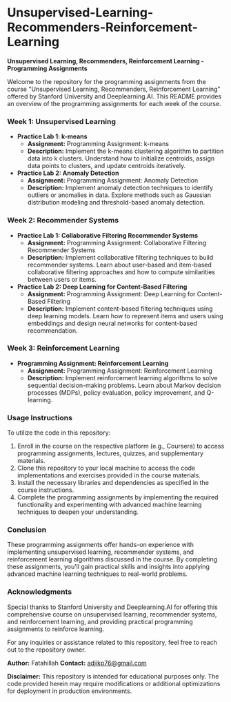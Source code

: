 # Unsupervised-Learning-Recommenders-Reinforcement-Learning

**Unsupervised Learning, Recommenders, Reinforcement Learning - Programming Assignments**

Welcome to the repository for the programming assignments from the course "Unsupervised Learning, Recommenders, Reinforcement Learning" offered by Stanford University and Deeplearning.AI. This README provides an overview of the programming assignments for each week of the course.

### Week 1: Unsupervised Learning
- **Practice Lab 1: k-means**
  - **Assignment:** Programming Assignment: k-means
  - **Description:** Implement the k-means clustering algorithm to partition data into k clusters. Understand how to initialize centroids, assign data points to clusters, and update centroids iteratively.
- **Practice Lab 2: Anomaly Detection**
  - **Assignment:** Programming Assignment: Anomaly Detection
  - **Description:** Implement anomaly detection techniques to identify outliers or anomalies in data. Explore methods such as Gaussian distribution modeling and threshold-based anomaly detection.

### Week 2: Recommender Systems
- **Practice Lab 1: Collaborative Filtering Recommender Systems**
  - **Assignment:** Programming Assignment: Collaborative Filtering Recommender Systems
  - **Description:** Implement collaborative filtering techniques to build recommender systems. Learn about user-based and item-based collaborative filtering approaches and how to compute similarities between users or items.
- **Practice Lab 2: Deep Learning for Content-Based Filtering**
  - **Assignment:** Programming Assignment: Deep Learning for Content-Based Filtering
  - **Description:** Implement content-based filtering techniques using deep learning models. Learn how to represent items and users using embeddings and design neural networks for content-based recommendation.

### Week 3: Reinforcement Learning
- **Programming Assignment: Reinforcement Learning**
  - **Assignment:** Programming Assignment: Reinforcement Learning
  - **Description:** Implement reinforcement learning algorithms to solve sequential decision-making problems. Learn about Markov decision processes (MDPs), policy evaluation, policy improvement, and Q-learning.

### Usage Instructions
To utilize the code in this repository:
1. Enroll in the course on the respective platform (e.g., Coursera) to access programming assignments, lectures, quizzes, and supplementary materials.
2. Clone this repository to your local machine to access the code implementations and exercises provided in the course materials.
3. Install the necessary libraries and dependencies as specified in the course instructions.
4. Complete the programming assignments by implementing the required functionality and experimenting with advanced machine learning techniques to deepen your understanding.

### Conclusion
These programming assignments offer hands-on experience with implementing unsupervised learning, recommender systems, and reinforcement learning algorithms discussed in the course. By completing these assignments, you'll gain practical skills and insights into applying advanced machine learning techniques to real-world problems.

### Acknowledgments
Special thanks to Stanford University and Deeplearning.AI for offering this comprehensive course on unsupervised learning, recommender systems, and reinforcement learning, and providing practical programming assignments to reinforce learning.

For any inquiries or assistance related to this repository, feel free to reach out to the repository owner.

**Author:** Fatahillah
**Contact:** adjikp76@gmail.com

**Disclaimer:** This repository is intended for educational purposes only. The code provided herein may require modifications or additional optimizations for deployment in production environments.
